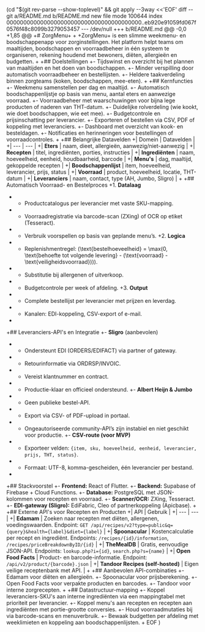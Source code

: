  (cd "$(git rev-parse --show-toplevel)" && git apply --3way <<'EOF' 
diff --git a/README.md b/README.md
new file mode 100644
index 0000000000000000000000000000000000000000..eb920e91059fd067f0576f48c8099b3279053457
--- /dev/null
+++ b/README.md
@@ -0,0 +1,85 @@
+# ZorgMenu+
+
+ZorgMenu+ is een slimme weekmenu- en boodschappenapp voor zorginstellingen. Het platform helpt teams om maaltijden, boodschappen en voorraadbeheer in één systeem te organiseren, rekening houdend met bewoners, diëten, allergieën en budgetten.
+
+## Doelstellingen
+- Tijdswinst en overzicht bij het plannen van maaltijden en het doen van boodschappen.
+- Minder verspilling door automatisch voorraadbeheer en bestellijsten.
+- Heldere taakverdeling binnen zorgteams (koken, boodschappen, mee-eten).
+
+## Kernfuncties
+- Weekmenu samenstellen per dag en maaltijd.
+- Automatisch boodschappenlijstje op basis van menu, aantal eters en aanwezige voorraad.
+- Voorraadbeheer met waarschuwingen voor bijna lege producten of naderen van THT-datum.
+- Duidelijke rolverdeling (wie kookt, wie doet boodschappen, wie eet mee).
+- Budgetcontrole en prijsinschatting per leverancier.
+- Exporteren of bestellen via CSV, PDF of koppeling met leveranciers.
+- Dashboard met overzicht van kook- en besteldagen.
+- Notificaties en herinneringen voor bestellingen of voorraadcontroles.
+
+## Belangrijke Datavelden
+| Domein | Datavelden |
+| --- | --- |
+| **Eters** | naam, dieet, allergieën, aanwezig/niet-aanwezig |
+| **Recepten** | titel, ingrediënten, porties, instructies |
+| **Ingrediënten** | naam, hoeveelheid, eenheid, houdbaarheid, barcode |
+| **Menu's** | dag, maaltijd, gekoppelde recepten |
+| **Boodschappenlijst** | item, hoeveelheid, leverancier, prijs, status |
+| **Voorraad** | product, hoeveelheid, locatie, THT-datum |
+| **Leveranciers** | naam, contact, type (AH, Jumbo, Sligro) |
+
+## Automatisch Voorraad- en Bestelproces
+1. **Datalaag**
+   - Productcatalogus per leverancier met vaste SKU-mapping.
+   - Voorraadregistratie via barcode-scan (ZXing) of OCR op etiket (Tesseract).
+   - Verbruik voorspellen op basis van geplande menu’s.
+2. **Logica**
+   - Replenishmentregel: \(\text{bestelhoeveelheid} = \max(0, \text{behoefte tot volgende levering} - (\text{voorraad} - \text{veiligheidsvoorraad}))\).
+   - Substitutie bij allergenen of uitverkoop.
+   - Budgetcontrole per week of afdeling.
+3. **Output**
+   - Complete bestellijst per leverancier met prijzen en leverdag.
+   - Kanalen: EDI-koppeling, CSV-export of e-mail.
+
+## Leveranciers-API's en Integratie
+- **Sligro** (aanbevolen)
+  - Ondersteunt EDI (ORDERS/EDIFACT) via partner of gateway.
+  - Retourinformatie via ORDRSP/INVOIC.
+  - Vereist klantnummer en contract.
+  - Productie-klaar en officieel ondersteund.
+- **Albert Heijn & Jumbo**
+  - Geen publieke bestel-API.
+  - Export via CSV- of PDF-upload in portaal.
+  - Ongeautoriseerde community-API’s zijn instabiel en niet geschikt voor productie.
+- **CSV-route (voor MVP)**
+  - Exporteer velden: `{item, sku, hoeveelheid, eenheid, leverancier, prijs, THT, status}`.
+  - Formaat: UTF-8, komma-gescheiden, één leverancier per bestand.
+
+## Stackvoorstel
+- **Frontend:** React of Flutter.
+- **Backend:** Supabase of Firebase + Cloud Functions.
+- **Database:** PostgreSQL met JSON-kolommen voor recepten en voorraad.
+- **Scanner/OCR:** ZXing, Tesseract.
+- **EDI-gateway (Sligro):** EdiFabric, Cleo of partnerkoppeling (Apicbase).
+
+## Externe API's voor Recepten en Producten
+| API | Gebruik |
+| --- | --- |
+| **Edamam** | Zoeken naar recepten met diëten, allergenen, voedingswaarden. Endpoint: `GET /api/recipes/v2?type=public&q={query}&health={label}&diet={label}` |
+| **Spoonacular** | Kostencalculatie per recept en ingrediënt. Endpoints: `/recipes/{id}/information`, `/recipes/priceBreakdownByID/{id}` |
+| **TheMealDB** | Gratis, eenvoudige JSON-API. Endpoints: `lookup.php?i={id}`, `search.php?s={name}` |
+| **Open Food Facts** | Product- en barcode-informatie. Endpoint: `/api/v2/product/{barcode}.json` |
+| **Tandoor Recipes (self-hosted)** | Eigen veilige receptenbank met API. |
+
+## Aanbevolen API-combinaties
+- Edamam voor diëten en allergieën.
+- Spoonacular voor prijsberekening.
+- Open Food Facts voor verpakte producten en barcodes.
+- Tandoor voor interne zorgrecepten.
+
+## Datastructuur-mapping
+- Koppel leveranciers-SKU's aan interne ingrediënten via een mappingtabel met prioriteit per leverancier.
+- Koppel menu's aan recepten en recepten aan ingrediënten met portie-grootte conversies.
+- Houd voorraadmutaties bij via barcode-scans en menuverbruik.
+- Bewaak budgetten per afdeling met weeklimieten en koppeling aan boodschappenlijsten.
+ 
EOF
)
